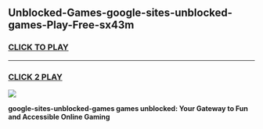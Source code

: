 
## Unblocked-Games-google-sites-unblocked-games-Play-Free-sx43m
<h3>
<a href="https://premium76.site?title=google-sites-unblocked-games&ref=20M">CLICK TO PLAY</a></h3>
<hr>

<h3>
<a href="https://premium76.site?title=google-sites-unblocked-games&ref=20M">CLICK 2 PLAY</a>
  
</h3>

<a href="https://premium76.site?title=google-sites-unblocked-games&ref=19M"><img src="https://clearcache.store/games.png"></a>


**google-sites-unblocked-games games unblocked: Your Gateway to Fun and Accessible Online Gaming**
